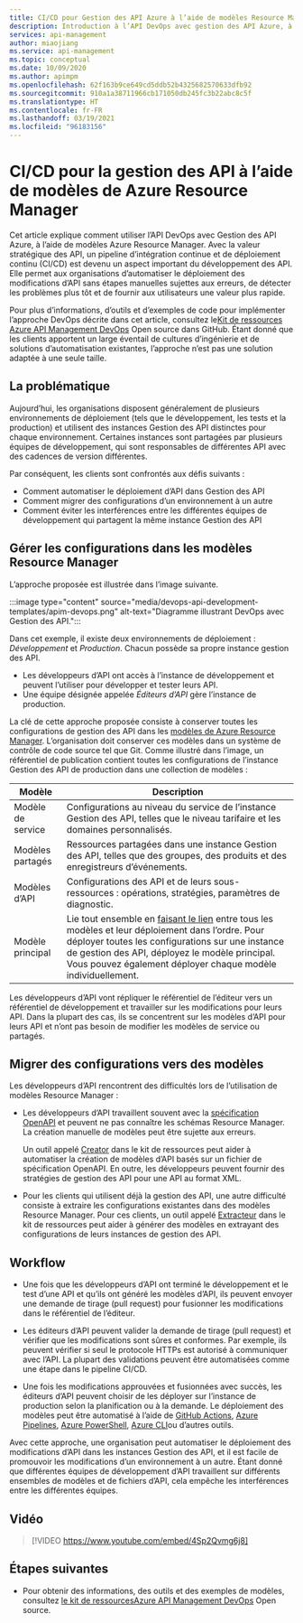 ```yaml
---
title: CI/CD pour Gestion des API Azure à l’aide de modèles Resource Manager
description: Introduction à l’API DevOps avec gestion des API Azure, à l’aide de modèles de Azure Resource Manager pour gérer les déploiements d’API dans un pipeline CI/CD
services: api-management
author: miaojiang
ms.service: api-management
ms.topic: conceptual
ms.date: 10/09/2020
ms.author: apimpm
ms.openlocfilehash: 62f163b9ce649cd5ddb52b4325682570633dfb92
ms.sourcegitcommit: 910a1a38711966cb171050db245fc3b22abc8c5f
ms.translationtype: HT
ms.contentlocale: fr-FR
ms.lasthandoff: 03/19/2021
ms.locfileid: "96183156"
---
```

# <a name="cicd-for-api-management-using-azure-resource-manager-templates"></a>CI/CD pour la gestion des API à l’aide de modèles de Azure Resource Manager

Cet article explique comment utiliser l’API DevOps avec Gestion des API Azure, à l’aide de modèles Azure Resource Manager. Avec la valeur stratégique des API, un pipeline d’intégration continue et de déploiement continu (CI/CD) est devenu un aspect important du développement des API. Elle permet aux organisations d’automatiser le déploiement des modifications d’API sans étapes manuelles sujettes aux erreurs, de détecter les problèmes plus tôt et de fournir aux utilisateurs une valeur plus rapide. 

Pour plus d’informations, d’outils et d’exemples de code pour implémenter l’approche DevOps décrite dans cet article, consultez le[Kit de ressources Azure API Management DevOps](https://github.com/Azure/azure-api-management-devops-resource-kit) Open source dans GitHub. Étant donné que les clients apportent un large éventail de cultures d’ingénierie et de solutions d’automatisation existantes, l’approche n’est pas une solution adaptée à une seule taille.

## <a name="the-problem"></a>La problématique

Aujourd’hui, les organisations disposent généralement de plusieurs environnements de déploiement (tels que le développement, les tests et la production) et utilisent des instances Gestion des API distinctes pour chaque environnement. Certaines instances sont partagées par plusieurs équipes de développement, qui sont responsables de différentes API avec des cadences de version différentes.

Par conséquent, les clients sont confrontés aux défis suivants :

* Comment automatiser le déploiement d’API dans Gestion des API
* Comment migrer des configurations d’un environnement à un autre
* Comment éviter les interférences entre les différentes équipes de développement qui partagent la même instance Gestion des API

## <a name="manage-configurations-in-resource-manager-templates"></a>Gérer les configurations dans les modèles Resource Manager

L’approche proposée est illustrée dans l’image suivante. 

:::image type="content" source="media/devops-api-development-templates/apim-devops.png" alt-text="Diagramme illustrant DevOps avec Gestion des API.":::

Dans cet exemple, il existe deux environnements de déploiement : *Développement* et *Production*. Chacun possède sa propre instance gestion des API. 

* Les développeurs d’API ont accès à l’instance de développement et peuvent l’utiliser pour développer et tester leurs API. 
* Une équipe désignée appelée *Éditeurs d’API* gère l’instance de production.

La clé de cette approche proposée consiste à conserver toutes les configurations de gestion des API dans les [modèles de Azure Resource Manager](../azure-resource-manager/templates/template-syntax.md). L’organisation doit conserver ces modèles dans un système de contrôle de code source tel que Git. Comme illustré dans l’image, un référentiel de publication contient toutes les configurations de l’instance Gestion des API de production dans une collection de modèles :

|Modèle  |Description  |
|---------|---------|
|Modèle de service     | Configurations au niveau du service de l’instance Gestion des API, telles que le niveau tarifaire et les domaines personnalisés.         |
|Modèles partagés     |  Ressources partagées dans une instance Gestion des API, telles que des groupes, des produits et des enregistreurs d’événements.    |
|Modèles d’API     |  Configurations des API et de leurs sous-ressources : opérations, stratégies, paramètres de diagnostic.        |
|Modèle principal     |   Lie tout ensemble en [faisant le lien](../azure-resource-manager/templates/linked-templates.md) entre tous les modèles et leur déploiement dans l’ordre. Pour déployer toutes les configurations sur une instance de gestion des API, déployez le modèle principal. Vous pouvez également déployer chaque modèle individuellement.       |

Les développeurs d’API vont répliquer le référentiel de l’éditeur vers un référentiel de développement et travailler sur les modifications pour leurs API. Dans la plupart des cas, ils se concentrent sur les modèles d’API pour leurs API et n’ont pas besoin de modifier les modèles de service ou partagés.

## <a name="migrate-configurations-to-templates"></a>Migrer des configurations vers des modèles
Les développeurs d’API rencontrent des difficultés lors de l’utilisation de modèles Resource Manager :

* Les développeurs d’API travaillent souvent avec la [spécification OpenAPI](https://github.com/OAI/OpenAPI-Specification) et peuvent ne pas connaître les schémas Resource Manager. La création manuelle de modèles peut être sujette aux erreurs. 

   Un outil appelé [Creator](https://github.com/Azure/azure-api-management-devops-resource-kit/blob/master/src/APIM_ARMTemplate/README.md#Creator) dans le kit de ressources peut aider à automatiser la création de modèles d’API basés sur un fichier de spécification OpenAPI. En outre, les développeurs peuvent fournir des stratégies de gestion des API pour une API au format XML. 

* Pour les clients qui utilisent déjà la gestion des API, une autre difficulté consiste à extraire les configurations existantes dans des modèles Resource Manager. Pour ces clients, un outil appelé [Extracteur](https://github.com/Azure/azure-api-management-devops-resource-kit/blob/master/src/APIM_ARMTemplate/README.md#extractor) dans le kit de ressources peut aider à générer des modèles en extrayant des configurations de leurs instances de gestion des API.  

## <a name="workflow"></a>Workflow

* Une fois que les développeurs d’API ont terminé le développement et le test d’une API et qu’ils ont généré les modèles d’API, ils peuvent envoyer une demande de tirage (pull request) pour fusionner les modifications dans le référentiel de l’éditeur. 

* Les éditeurs d’API peuvent valider la demande de tirage (pull request) et vérifier que les modifications sont sûres et conformes. Par exemple, ils peuvent vérifier si seul le protocole HTTPs est autorisé à communiquer avec l’API. La plupart des validations peuvent être automatisées comme une étape dans le pipeline CI/CD.

* Une fois les modifications approuvées et fusionnées avec succès, les éditeurs d’API peuvent choisir de les déployer sur l’instance de production selon la planification ou à la demande. Le déploiement des modèles peut être automatisé à l’aide de [GitHub Actions](https://github.com/Azure/apimanagement-devops-samples), [Azure Pipelines](/azure/devops/pipelines), [Azure PowerShell](../azure-resource-manager/templates/deploy-powershell.md), [Azure CLI](../azure-resource-manager/templates/deploy-cli.md)ou d’autres outils.


Avec cette approche, une organisation peut automatiser le déploiement des modifications d’API dans les instances Gestion des API, et il est facile de promouvoir les modifications d’un environnement à un autre. Étant donné que différentes équipes de développement d’API travaillent sur différents ensembles de modèles et de fichiers d’API, cela empêche les interférences entre les différentes équipes.

## <a name="video"></a>Vidéo

> [!VIDEO https://www.youtube.com/embed/4Sp2Qvmg6j8]

## <a name="next-steps"></a>Étapes suivantes

- Pour obtenir des informations, des outils et des exemples de modèles, consultez [ le kit de ressourcesAzure API Management DevOps](https://github.com/Azure/azure-api-management-devops-resource-kit) Open source.